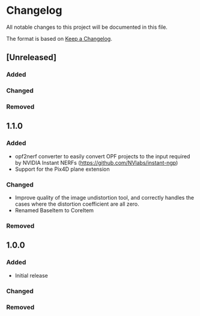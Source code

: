 # Changelog

All notable changes to this project will be documented in this file.

The format is based on [Keep a Changelog](https://keepachangelog.com/en/1.0.0/).

## [Unreleased]
### Added
### Changed
### Removed

## 1.1.0

### Added

- opf2nerf converter to easily convert OPF projects to the input required by NVIDIA Instant NERFs (https://github.com/NVlabs/instant-ngp)
- Support for the Pix4D plane extension

### Changed

- Improve quality of the image undistortion tool, and correctly handles the cases where the distortion coefficient are all zero.
- Renamed BaseItem to CoreItem

### Removed

## 1.0.0

### Added

- Initial release

### Changed


### Removed
